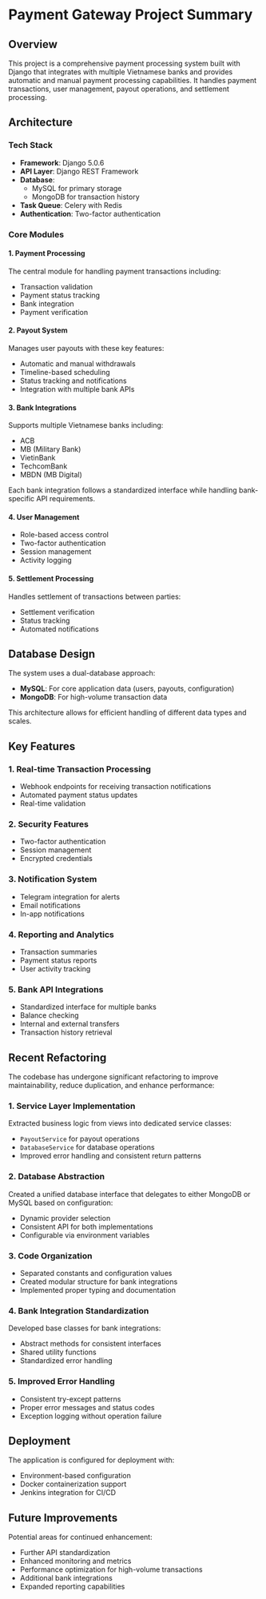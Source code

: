 # Payment Gateway Project Summary

## Overview
This project is a comprehensive payment processing system built with Django that integrates with multiple Vietnamese banks and provides automatic and manual payment processing capabilities. It handles payment transactions, user management, payout operations, and settlement processing.

## Architecture

### Tech Stack
- **Framework**: Django 5.0.6
- **API Layer**: Django REST Framework
- **Database**: 
  - MySQL for primary storage
  - MongoDB for transaction history
- **Task Queue**: Celery with Redis
- **Authentication**: Two-factor authentication

### Core Modules

#### 1. Payment Processing
The central module for handling payment transactions including:
- Transaction validation
- Payment status tracking
- Bank integration
- Payment verification

#### 2. Payout System
Manages user payouts with these key features:
- Automatic and manual withdrawals
- Timeline-based scheduling
- Status tracking and notifications
- Integration with multiple bank APIs

#### 3. Bank Integrations
Supports multiple Vietnamese banks including:
- ACB
- MB (Military Bank)
- VietinBank
- TechcomBank
- MBDN (MB Digital)

Each bank integration follows a standardized interface while handling bank-specific API requirements.

#### 4. User Management
- Role-based access control
- Two-factor authentication
- Session management
- Activity logging

#### 5. Settlement Processing
Handles settlement of transactions between parties:
- Settlement verification
- Status tracking
- Automated notifications

## Database Design

The system uses a dual-database approach:
- **MySQL**: For core application data (users, payouts, configuration)
- **MongoDB**: For high-volume transaction data

This architecture allows for efficient handling of different data types and scales.

## Key Features

### 1. Real-time Transaction Processing
- Webhook endpoints for receiving transaction notifications
- Automated payment status updates
- Real-time validation

### 2. Security Features
- Two-factor authentication
- Session management
- Encrypted credentials

### 3. Notification System
- Telegram integration for alerts
- Email notifications
- In-app notifications

### 4. Reporting and Analytics
- Transaction summaries
- Payment status reports
- User activity tracking

### 5. Bank API Integrations
- Standardized interface for multiple banks
- Balance checking
- Internal and external transfers
- Transaction history retrieval

## Recent Refactoring

The codebase has undergone significant refactoring to improve maintainability, reduce duplication, and enhance performance:

### 1. Service Layer Implementation
Extracted business logic from views into dedicated service classes:
- `PayoutService` for payout operations
- `DatabaseService` for database operations
- Improved error handling and consistent return patterns

### 2. Database Abstraction
Created a unified database interface that delegates to either MongoDB or MySQL based on configuration:
- Dynamic provider selection
- Consistent API for both implementations
- Configurable via environment variables

### 3. Code Organization
- Separated constants and configuration values
- Created modular structure for bank integrations
- Implemented proper typing and documentation

### 4. Bank Integration Standardization
Developed base classes for bank integrations:
- Abstract methods for consistent interfaces
- Shared utility functions
- Standardized error handling

### 5. Improved Error Handling
- Consistent try-except patterns
- Proper error messages and status codes
- Exception logging without operation failure

## Deployment

The application is configured for deployment with:
- Environment-based configuration
- Docker containerization support
- Jenkins integration for CI/CD

## Future Improvements

Potential areas for continued enhancement:
- Further API standardization
- Enhanced monitoring and metrics
- Performance optimization for high-volume transactions
- Additional bank integrations
- Expanded reporting capabilities 